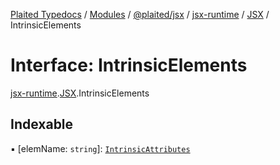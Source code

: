 [Plaited Typedocs](../README.md) / [Modules](../modules.md) / [@plaited/jsx](../modules/plaited_jsx.md) / [jsx-runtime](../modules/plaited_jsx.jsx_runtime.md) / [JSX](../modules/plaited_jsx.jsx_runtime.JSX.md) / IntrinsicElements

# Interface: IntrinsicElements

[jsx-runtime](../modules/plaited_jsx.jsx_runtime.md).[JSX](../modules/plaited_jsx.jsx_runtime.JSX.md).IntrinsicElements

## Indexable

▪ [elemName: `string`]: [`IntrinsicAttributes`](../modules/plaited_jsx.jsx_runtime.JSX.md#intrinsicattributes)

